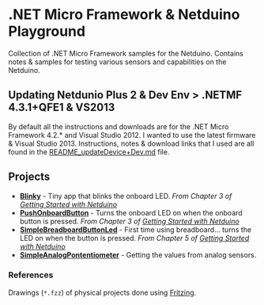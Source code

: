 .NET Micro Framework & Netduino Playground
============================
Collection of .NET Micro Framework samples for the Netduino. Contains notes & samples for testing various sensors and capabilities on the Netduino.

## Updating Netdunio Plus 2 & Dev Env > .NETMF 4.3.1+QFE1 & VS2013
By default all the instructions and downloads are for the .NET Micro Framework 4.2.* and Visual Studio 2012. I wanted to use the latest firmware & Visual Studio 2013. Instructions, notes & download links that I used are all found in the [README_updateDevice+Dev.md](README_updateDevice+Dev.md) file.

## Projects
- **[Blinky](Blinky)** - Tiny app that blinks the onboard LED. *From Chapter 3 of [Getting Started with Netduino](http://www.amazon.com/Getting-Started-Netduino-Chris-Walker-ebook/dp/B007AU3D2U)*
- **[PushOnboardButton](PushOnboardButton)** - Turns the onboard LED on when the onboard button is pressed. *From Chapter 3 of [Getting Started with Netduino](http://www.amazon.com/Getting-Started-Netduino-Chris-Walker-ebook/dp/B007AU3D2U)*
- **[SimpleBreadboardButtonLed](SimpleBreadboardButtonLed)** - First time using breadboard... turns the LED on when the button is pressed. *From Chapter 5 of [Getting Started with Netduino](http://www.amazon.com/Getting-Started-Netduino-Chris-Walker-ebook/dp/B007AU3D2U)*
- **[SimpleAnalogPontentiometer](SimpleAnalogPontentiometer)** - Getting the values from analog sensors. 

### References
Drawings (`*.fzz`) of physical projects done using [Fritzing](http://fritzing.org/download/).
